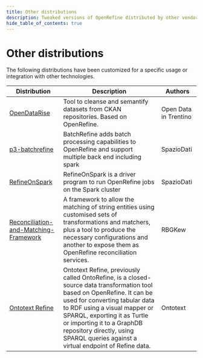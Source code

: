 ```yaml
---
title: Other distributions
description: Tweaked versions of OpenRefine distributed by other vendors.
hide_table_of_contents: true
---
```


# Other distributions

The following distributions have been customized for a specific usage or integration with other technologies. 

| Distribution | Description |  Authors |
|--------------|-------------|----------|
| [OpenDataRise](https://github.com/opendatatrentino/OpenDataRise) | Tool to cleanse and semantify datasets from CKAN repositories. Based on OpenRefine. | Open Data in Trentino  |
| [p3-batchrefine](https://github.com/fusepoolP3/p3-batchrefine) | BatchRefine adds batch processing capabilities to OpenRefine and support multiple back end including spark | SpazioDati | 
| [RefineOnSpark](https://github.com/andreybratus/RefineOnSpark) | RefineOnSpark is a driver program to run OpenRefine jobs on the Spark cluster | SpazioDati | 
| [Reconciliation-and-Matching-Framework](https://github.com/RBGKew/Reconciliation-and-Matching-Framework) | A framework to allow the matching of string entities using customised sets of transformations and matchers, plus a tool to produce the necessary configurations and another to expose them as OpenRefine reconciliation services.  | RBGKew | 
| [Ontotext Refine](https://www.ontotext.com/products/ontotext-refine/) | Ontotext Refine, previously called OntoRefine, is a closed-source data transformation tool based on OpenRefine. It can be used for converting tabular data to RDF using a visual mapper or SPARQL, exporting it as Turtle or importing it to a GraphDB repository directly, using SPARQL queries against a virtual endpoint of Refine data.  | Ontotext |

